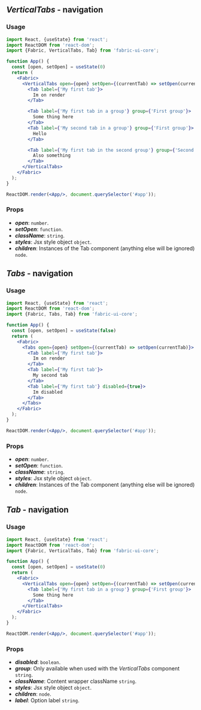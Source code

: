 ## *VerticalTabs* - navigation
### Usage

```jsx
import React, {useState} from 'react';
import ReactDOM from 'react-dom';
import {Fabric, VerticalTabs, Tab} from 'fabric-ui-core';

function App() {
  const [open, setOpen] = useState(0)
  return (
    <Fabric>
      <VerticalTabs open={open} setOpen={(currentTab) => setOpen(currentTab)}>
        <Tab label={'My first tab'}>
          Im on render
        </Tab>

        <Tab label={'My first tab in a group'} group={'First group'}>
          Some thing here
        </Tab>
        <Tab label={'My second tab in a group'} group={'First group'}>
          Hello
        </Tab>

        <Tab label={'My first tab in the second group'} group={'Second group'}>
          Also something
        </Tab>
      </VerticalTabs>
    </Fabric>
  );
}

ReactDOM.render(<App/>, document.querySelector('#app'));
```

### Props
- ***open***: `number`.
- ***setOpen***: `function`.
- ***className***: `string`.
- ***styles***: Jsx style object `object`.
- ***children***: Instances of the Tab component (anything else will be ignored) `node`.



## *Tabs* - navigation
### Usage

```jsx
import React, {useState} from 'react';
import ReactDOM from 'react-dom';
import {Fabric, Tabs, Tab} from 'fabric-ui-core';

function App() {
  const [open, setOpen] = useState(false)
  return (
    <Fabric>
      <Tabs open={open} setOpen={(currentTab) => setOpen(currentTab)}>
        <Tab label={'My first tab'}>
          Im on render
        </Tab>
        <Tab label={'My first tab'}>
          My second tab
        </Tab>
        <Tab label={'My first tab'} disabled={true}>
          Im disabled
        </Tab>
      </Tabs>
    </Fabric>
  );
}

ReactDOM.render(<App/>, document.querySelector('#app'));
```

### Props
- ***open***: `number`.
- ***setOpen***: `function`.
- ***className***: `string`.
- ***styles***: Jsx style object `object`.
- ***children***: Instances of the Tab component (anything else will be ignored) `node`.


## *Tab* - navigation
### Usage


```jsx
import React, {useState} from 'react';
import ReactDOM from 'react-dom';
import {Fabric, VerticalTabs, Tab} from 'fabric-ui-core';

function App() {
  const [open, setOpen] = useState(0)
  return (
    <Fabric>
      <VerticalTabs open={open} setOpen={(currentTab) => setOpen(currentTab)}>
        <Tab label={'My first tab in a group'} group={'First group'}>
          Some thing here
        </Tab>
      </VerticalTabs>
    </Fabric>
  );
}

ReactDOM.render(<App/>, document.querySelector('#app'));
```


### Props
- ***disabled***: `boolean`.
- ***group***: Only available when used with the *VerticalTabs* component `string`.
- ***className***: Content wrapper className `string`.
- ***styles***: Jsx style object `object`.
- ***children***: `node`.
- ***label***: Option label `string`.
